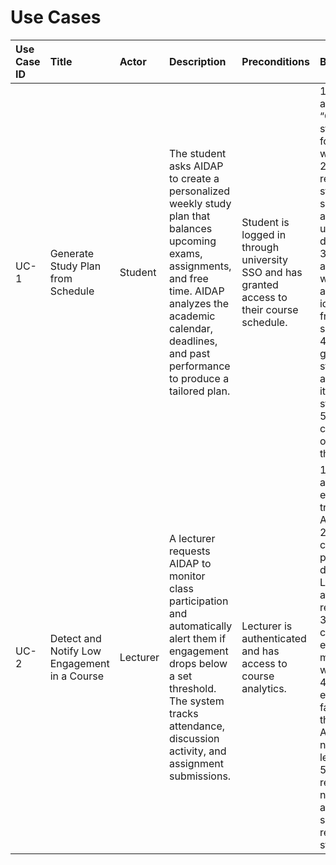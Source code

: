 # Use Cases

| **Use Case ID** | **Title** | **Actor** | **Description** | **Preconditions** | **Basic Flow** | **Postconditions** |
|:--|:--|:--|:--|:--|:--|:--|
| UC-1 | Generate Study Plan from Schedule | Student | The student asks AIDAP to create a personalized weekly study plan that balances upcoming exams, assignments, and free time. AIDAP analyzes the academic calendar, deadlines, and past performance to produce a tailored plan. | Student is logged in through university SSO and has granted access to their course schedule. | 1. Student asks, “Create a study plan for this week.”<br>2. System retrieves student’s schedule and upcoming deadlines.<br>3. System analyzes workload and identifies free time slots.<br>4. System generates a study plan and displays it to the student.<br>5. Student can accept or modify the plan. | AIDAP displays a personalized study schedule aligned with the student’s academic priorities. |
| UC-2 | Detect and Notify Low Engagement in a Course | Lecturer | A lecturer requests AIDAP to monitor class participation and automatically alert them if engagement drops below a set threshold. The system tracks attendance, discussion activity, and assignment submissions. | Lecturer is authenticated and has access to course analytics. | 1. Lecturer activates engagement tracking in AIDAP.<br>2. System collects participation data from LMS and attendance records.<br>3. System calculates engagement metrics weekly.<br>4. If engagement falls below threshold, AIDAP notifies the lecturer.<br>5. Lecturer reviews the notification and can send a reminder to students. | Lecturer receives timely alerts about low engagement and can take action to improve student participation. |
